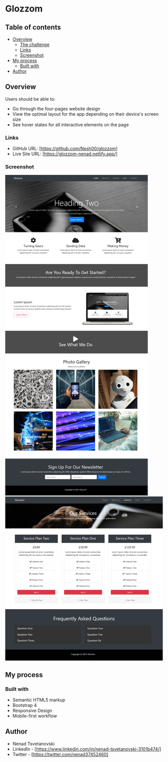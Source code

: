 # Glozzom

## Table of contents

- [Overview](#overview)
  - [The challenge](#the-challenge)
  - [Links](#links)
  - [Screenshot](#screenshot)
- [My process](#my-process)
  - [Built with](#built-with)
- [Author](#author)

## Overview

Users should be able to:

- Go through the four-pages website design
- View the optimal layout for the app depending on their device's screen size
- See hover states for all interactive elements on the page

### Links

- GitHub URL: [https://github.com/Nesh00/glozzom]
- Live Site URL: [https://glozzom-nenad.netlify.app/]

### Screenshot

![](./design/homepage.png)
![](./design/services.png)

## My process

### Built with

- Semantic HTML5 markup
- Bootstrap 4
- Responsive Design
- Mobile-first workflow

## Author

- Nenad Tsvetanovski
- LinkedIn - [https://www.linkedin.com/in/nenad-tsvetanovski-3101b474/]
- Twitter - [https://twitter.com/nenad37452460]
